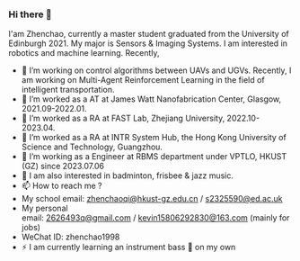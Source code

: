 ### Hi there 👋

I'am Zhenchao, currently a master student graduated from the University of Edinburgh 2021. My major is Sensors & Imaging Systems. I am interested in robotics and machine learning. Recently,

- 🔭 I’m working on control algorithms between UAVs and UGVs. Recently, I am working on Multi-Agent Reinforcement Learning in the field of intelligent transportation.
- 🌱 I’m worked as a AT at James Watt Nanofabrication Center, Glasgow, 2021.09-2022.01.
- 🌱 I’m worked as a RA at FAST Lab, Zhejiang University, 2022.10-2023.04.
- 🌱 I’m worked as a RA at INTR System Hub, the Hong Kong University of Science and Technology, Guangzhou.
- 🌱 I’m working as a Engineer at RBMS department under VPTLO, HKUST (GZ) since 2023.07.06
- 💬 I am also interested in badminton, frisbee & jazz music.
- 📫 How to reach me ?
- My school email: [zhenchaoqi@hkust-gz.edu.cn](mailto:zhenchaoqi@hkust-gz.edu.cn) / [s2325590@ed.ac.uk](mailto:s2325590@ed.ac.uk)
- My personal email: [2626493q@gmail.com](mailto:2626493q@gmail.com) / [kevin15806292830@163.com](mailto:kevin15806292830@163.com) (mainly for jobs)
- WeChat ID:  zhenchao1998
- ⚡ I am currently learning an instrument bass 🎸 on my own
<!--
**kevinknow/kevinknow** is a ✨ _special_ ✨ repository because its `README.md` (this file) appears on your GitHub profile.

Here are some ideas to get you started:

- 🔭 I’m currently working on ...
- 🌱 I’m currently learning ...
- 👯 I’m looking to collaborate on ...
- 🤔 I’m looking for help with ...
- 💬 Ask me about ...
- 📫 How to reach me: ...
- 😄 Pronouns: ...
- ⚡ Fun fact: ...
-->
